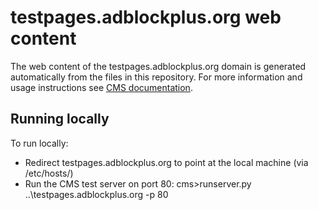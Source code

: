 # testpages.adblockplus.org web content

The web content of the testpages.adblockplus.org domain is generated automatically from the files
in this repository. For more information and usage instructions see
[CMS documentation](https://github.com/adblockplus/cms/blob/master/README.md#content-structure).

## Running locally

To run locally:
* Redirect testpages.adblockplus.org to point at the local machine (via /etc/hosts/)
* Run the CMS test server on port 80: cms>runserver.py ..\testpages.adblockplus.org -p 80